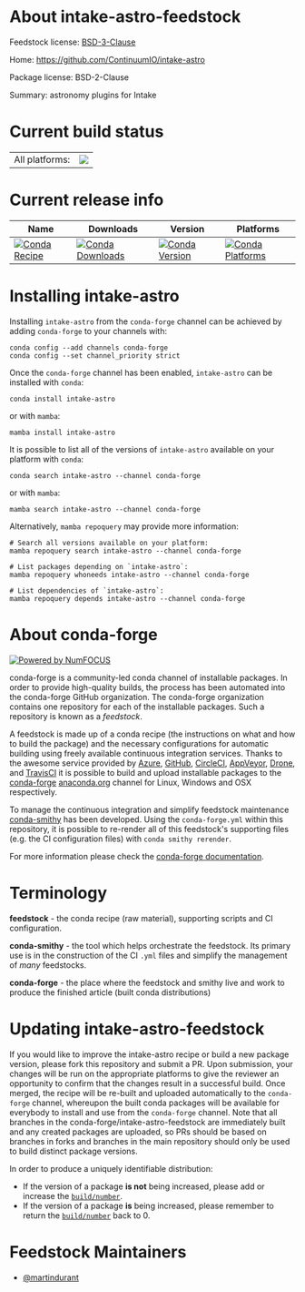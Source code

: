 About intake-astro-feedstock
============================

Feedstock license: [BSD-3-Clause](https://github.com/conda-forge/intake-astro-feedstock/blob/main/LICENSE.txt)

Home: https://github.com/ContinuumIO/intake-astro

Package license: BSD-2-Clause

Summary: astronomy plugins for Intake

Current build status
====================


<table><tr><td>All platforms:</td>
    <td>
      <a href="https://dev.azure.com/conda-forge/feedstock-builds/_build/latest?definitionId=6189&branchName=main">
        <img src="https://dev.azure.com/conda-forge/feedstock-builds/_apis/build/status/intake-astro-feedstock?branchName=main">
      </a>
    </td>
  </tr>
</table>

Current release info
====================

| Name | Downloads | Version | Platforms |
| --- | --- | --- | --- |
| [![Conda Recipe](https://img.shields.io/badge/recipe-intake--astro-green.svg)](https://anaconda.org/conda-forge/intake-astro) | [![Conda Downloads](https://img.shields.io/conda/dn/conda-forge/intake-astro.svg)](https://anaconda.org/conda-forge/intake-astro) | [![Conda Version](https://img.shields.io/conda/vn/conda-forge/intake-astro.svg)](https://anaconda.org/conda-forge/intake-astro) | [![Conda Platforms](https://img.shields.io/conda/pn/conda-forge/intake-astro.svg)](https://anaconda.org/conda-forge/intake-astro) |

Installing intake-astro
=======================

Installing `intake-astro` from the `conda-forge` channel can be achieved by adding `conda-forge` to your channels with:

```
conda config --add channels conda-forge
conda config --set channel_priority strict
```

Once the `conda-forge` channel has been enabled, `intake-astro` can be installed with `conda`:

```
conda install intake-astro
```

or with `mamba`:

```
mamba install intake-astro
```

It is possible to list all of the versions of `intake-astro` available on your platform with `conda`:

```
conda search intake-astro --channel conda-forge
```

or with `mamba`:

```
mamba search intake-astro --channel conda-forge
```

Alternatively, `mamba repoquery` may provide more information:

```
# Search all versions available on your platform:
mamba repoquery search intake-astro --channel conda-forge

# List packages depending on `intake-astro`:
mamba repoquery whoneeds intake-astro --channel conda-forge

# List dependencies of `intake-astro`:
mamba repoquery depends intake-astro --channel conda-forge
```


About conda-forge
=================

[![Powered by
NumFOCUS](https://img.shields.io/badge/powered%20by-NumFOCUS-orange.svg?style=flat&colorA=E1523D&colorB=007D8A)](https://numfocus.org)

conda-forge is a community-led conda channel of installable packages.
In order to provide high-quality builds, the process has been automated into the
conda-forge GitHub organization. The conda-forge organization contains one repository
for each of the installable packages. Such a repository is known as a *feedstock*.

A feedstock is made up of a conda recipe (the instructions on what and how to build
the package) and the necessary configurations for automatic building using freely
available continuous integration services. Thanks to the awesome service provided by
[Azure](https://azure.microsoft.com/en-us/services/devops/), [GitHub](https://github.com/),
[CircleCI](https://circleci.com/), [AppVeyor](https://www.appveyor.com/),
[Drone](https://cloud.drone.io/welcome), and [TravisCI](https://travis-ci.com/)
it is possible to build and upload installable packages to the
[conda-forge](https://anaconda.org/conda-forge) [anaconda.org](https://anaconda.org/)
channel for Linux, Windows and OSX respectively.

To manage the continuous integration and simplify feedstock maintenance
[conda-smithy](https://github.com/conda-forge/conda-smithy) has been developed.
Using the ``conda-forge.yml`` within this repository, it is possible to re-render all of
this feedstock's supporting files (e.g. the CI configuration files) with ``conda smithy rerender``.

For more information please check the [conda-forge documentation](https://conda-forge.org/docs/).

Terminology
===========

**feedstock** - the conda recipe (raw material), supporting scripts and CI configuration.

**conda-smithy** - the tool which helps orchestrate the feedstock.
                   Its primary use is in the construction of the CI ``.yml`` files
                   and simplify the management of *many* feedstocks.

**conda-forge** - the place where the feedstock and smithy live and work to
                  produce the finished article (built conda distributions)


Updating intake-astro-feedstock
===============================

If you would like to improve the intake-astro recipe or build a new
package version, please fork this repository and submit a PR. Upon submission,
your changes will be run on the appropriate platforms to give the reviewer an
opportunity to confirm that the changes result in a successful build. Once
merged, the recipe will be re-built and uploaded automatically to the
`conda-forge` channel, whereupon the built conda packages will be available for
everybody to install and use from the `conda-forge` channel.
Note that all branches in the conda-forge/intake-astro-feedstock are
immediately built and any created packages are uploaded, so PRs should be based
on branches in forks and branches in the main repository should only be used to
build distinct package versions.

In order to produce a uniquely identifiable distribution:
 * If the version of a package **is not** being increased, please add or increase
   the [``build/number``](https://docs.conda.io/projects/conda-build/en/latest/resources/define-metadata.html#build-number-and-string).
 * If the version of a package **is** being increased, please remember to return
   the [``build/number``](https://docs.conda.io/projects/conda-build/en/latest/resources/define-metadata.html#build-number-and-string)
   back to 0.

Feedstock Maintainers
=====================

* [@martindurant](https://github.com/martindurant/)

